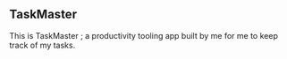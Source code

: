 
## TaskMaster 

This is TaskMaster ; a productivity tooling app built by me for me to keep track of my tasks.
